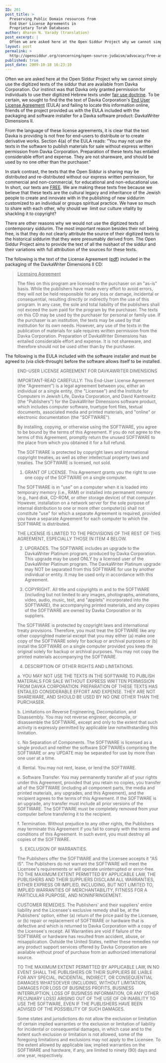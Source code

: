 ```yaml
---
ID: 201
post_title: >
  Preserving Public Domain resources from
  End User License Agreements in
  Proprietary Torah Databases
author: Aharon N. Varady (translation)
post_excerpt: |
  Often we are asked here at the Open Siddur Project why we cannot simply use the digitized texts of the siddur that are available from Davka Corporation. Our instinct was that Davka only granted permission for individuals to use their digitized Hebrew texts under <a href="http://en.wikipedia.org/wiki/Fair_use">fair use doctrine</a>. To be certain, we sought to find the the text of Davka Corporation's <a href="http://en.wikipedia.org/wiki/EULA">End User License Agreement</a> (EULA) and failing to locate this information online, friends of the project provided us with the EULA included with the packaging and software installer for a Davka software product: DavkaWriter Dimensions II. From the language of these license agreements, it is clear that the text Davka is providing is not free for end-users to distribute or to create derivative works. Section 4(a) of the EULA reads: "You may not use the texts in the software to publish materials for sale without express written permission from Davka Corporation. Preparation of these texts has entailed considerable effort and expense. They are not shareware, and should be used by no one other than the purchaser."
layout: post
permalink: >
  http://opensiddur.org/concerning/open-source-judaism/advocacy/free-as-in-freedom/
published: true
post_date: 2009-10-18 16:23:10
---
```

Often we are asked here at the Open Siddur Project why we cannot simply use the digitized texts of the siddur that are available from Davka Corporation. Our instinct was that Davka only granted permission for individuals to use their digitized Hebrew texts under <a href="http://en.wikipedia.org/wiki/Fair_use">fair use doctrine</a>. To be certain, we sought to find the the text of Davka Corporation's <a href="http://en.wikipedia.org/wiki/EULA">End User License Agreement</a> (EULA) and failing to locate this information online, friends of the project provided us with the EULA included with the packaging and software installer for a Davka software product: DavkaWriter Dimensions II.

From the language of these license agreements, it is clear that the text Davka is providing is not free for end-users to distribute or to create derivative works. Section 4(a) of the EULA reads: "You may not use the texts in the software to publish materials for sale without express written permission from Davka Corporation. Preparation of these texts has entailed considerable effort and expense. They are not shareware, and should be used by no one other than the purchaser."

In stark contrast, the texts that the Open Siddur is sharing may be distributed and re-distributed without our express written permission, for commercial and non-commercial, for educational and non-educational use. In short, our texts are <a href="http://freedomdefined.org/Definition">FREE</a>. We are making these texts free because we believe that these texts are the cultural legacy and inheritance of the Jewish people to create and innovate with in the publishing of new siddurim customized to an individual or groups spiritual practice. We have so much to share with each other, why should we  limit our culture vitality by shackling it to copyright?

There are other reasons why we would not use the digitized texts of contemporary siddurim. The most important reason besides their not being free, is that they do not clearly attribute the source of their digitized texts to the historical siddurim that they were presumably derived from. The Open Siddur Project aims to provide the text of all the nusḥaot of the siddur and their variations with full attribution of the sources for these texts.

The following is the text of the License Agreement (<a href="http://opensiddur.org/wp-content/uploads/2009/10/DavkaWriter-Dimensions-II.PDF">pdf</a>) included in the packaging of the DavkaWriter Dimensions II CD:

<blockquote><span style="text-decoration: underline;">Licensing Agreement</span>

The files on this program are licensed to the purchaser on an "as-is" basis. While the publishers have made every effort to avoid errors, they will not be held responsible for any loss or damage, incidental or consequential, resulting directly or indirectly from the use of this program. In any case, the sole and total liability of the publishers shall not exceed the sum paid for the program by the purchaser. The texts on this CD may be used by the purchaser for personal or family use. If the purchaser is an institution, the texts may be used by that institution for its own needs. However, any use of the texts in the publication of materials for sale requires written permission from the Davka Corporation. Preparation of DavkaWriter Dimensions has entailed considerable effort and expense. It is not shareware, and therefore should not be used other than by the purchaser.</blockquote>

The following is the EULA included with the software installer and must be agreed to (via click-through) before the software allows itself to be installed.

<blockquote>END-USER LICENSE AGREEMENT FOR <span>DAVKAWRITER</span> DIMENSIONS

IMPORTANT-READ CAREFULLY: This End-User License  Agreement (the "Agreement") is a legal agreement between you, either an  individual or a single entity, (the "Licensee") and the Institute for  Computers in Jewish Life, Davka Corporation, and David Kantrowitz (the  "Publishers") for the <span>DavkaWriter</span> Dimensions  software product, which includes computer software, truetype font files,  textual documents, associated media and printed materials, and "online"  or electronic documentation (the "SOFTWARE").

By installing, copying, or otherwise using the SOFTWARE, you agree  to be bound by the terms of this Agreement. If you do not agree to the  terms of this Agreement, promptly return the unused SOFTWARE to the  place from which you obtained it for a full refund.

The SOFTWARE is protected by copyright laws and international  copyright treaties, as well as other intellectual property laws and  treaties. The SOFTWARE is licensed, not sold.

1. GRANT OF  LICENSE. This Agreement grants you the right to use one copy of the  SOFTWARE on a single computer.

The SOFTWARE is in "use" on a computer when it is loaded into  temporary memory (i.e., RAM) or installed into permanent memory (e.g.,  hard disk, CD-ROM, or other storage device) of that computer. However,  installation on a network server for the sole purpose of internal  distribution to one or more other computer(s) shall not constitute "use"  for which a separate Agreement is required, provided you have a  separate Agreement for each computer to which the SOFTWARE is  distributed.

THE LICENSE IS LIMITED TO THE PROVISIONS OF THE REST OF THIS  AGREEMENT, ESPECIALLY THOSE IN ITEM 4 BELOW.

2. UPGRADES. The  SOFTWARE includes an upgrade to the <span>DavkaWriter</span> Platinum program, produced by Davka Corporation. This upgrade may be  used ONLY by a licensed user of the <span>DavkaWriter</span> Platinum program. The <span>DavkaWriter</span> Platinum  upgrade may NOT be separated from this SOFTWARE for use by another  individual or entity. It may be used only in accordance with this  Agreement.

3. COPYRIGHT. All title and copyrights in and to the SOFTWARE  (including but not limited to any images, photographs, animations,  video, audio, music, text, and "applets" incorporated into the  SOFTWARE), the accompanying printed materials, and any copies of the  SOFTWARE are owned by Davka Corporation or its suppliers.

The SOFTWARE is protected by copyright laws and international treaty  provisions. Therefore, you must treat the SOFTWARE like any other  copyrighted material except that you may either (a) make one copy of the  SOFTWARE solely for backup or archival purposes or (b) install the  SOFTWARE on a single computer provided you keep the original solely for  backup or archival purposes. You may not copy the printed materials  accompanying the SOFTWARE.

4. DESCRIPTION OF OTHER RIGHTS AND LIMITATIONS.

a. YOU MAY  NOT USE THE TEXTS IN THE SOFTWARE TO PUBLISH MATERIALS FOR SALE WITHOUT  EXPRESS WRITTEN PERMISSION FROM DAVKA CORPORATION. PREPARATION OF THESE  TEXTS HAS ENTAILED CONSIDERABLE EFFORT AND EXPENSE. THEY ARE NOT  SHAREWARE, AND SHOULD BE USED BY NO ONE OTHER THAN THE PURCHASER.

b. Limitations on Reverse Engineering, Decompilation, and  Disassembly. You may not reverse engineer, decompile, or disassemble the  SOFTWARE, except and only to the extent that such activity is expressly  permitted by applicable law notwithstanding this limitation.

c. No Separation of Components. The SOFTWARE is licensed as a single  product and neither the software SOFTWAREs comprising the SOFTWARE or  any UPDATE may be separated for use by more than one user at a time.

d.  Rental. You may not rent, lease, or lend the SOFTWARE.

e. Software Transfer. You may permanently transfer all of your  rights under this Agreement, provided that you retain no copies, you  transfer all of the SOFTWARE (including all component parts, the media  and printed materials, any upgrades, and this Agreement), and the  recipient agrees to the terms of this Agreement. If the SOFTWARE is an  upgrade, any transfer must include all prior versions of the SOFTWARE.
The SOFTWARE must be completely removed from your computer before  transfering it to the recipient.

f. Termination. Without  prejudice to any other rights, the Publishers may terminate this  Agreement if you fail to comply with the terms and conditions of this  Agreement. In such event, you must destroy all copies of the SOFTWARE.

5. EXCLUSION OF WARRANTIES.

The Publishers offer the SOFTWARE  and the Licensee accepts it "AS IS". The Publishers do not warrant the  SOFTWARE will meet the Licensee's requirements or will operate  uninterrupted or error-free.
TO THE MAXIMUM EXTENT PERMITTED BY APPLICABLE LAW, THE PUBLISHERS AND  THEIR SUPPLIERS DISCLAIM ALL WARRANTIES, EITHER EXPRESS OR IMPLIED,  INCLUDING, BUT NOT LIMITED TO, IMPLIED WARRANTIES OF MERCHANTABILITY,  FITNESS FOR A PARTICULAR PURPOSE, AND NONINFRINGEMENT.

CUSTOMER REMEDIES. The Publishers' and their suppliers' entire  liability and the Licensee's exclusive remedy shall be, at the  Publishers' option, either (a) return of the price paid by the Licensee,  or (b) repair or replacement of SOFTWARE or hardware that is defective  and which is returned to Davka Corporation with a copy of the Licensee's  receipt.
All Warranties are void if failure of the SOFTWARE or hardware has  resulted from accident, abuse, or misapplication. Outside the United  States, neither these remedies nor any product support services offered  by Davka Corporation are available without proof of purchase from an  authorized international source.

TO THE MAXIMUM EXTENT PERMITTED BY APPLICABLE LAW, IN NO EVENT SHALL  THE PUBLISHERS OR THEIR SUPPLIERS BE LIABLE FOR ANY SPECIAL,  INCIDENTAL, INDIRECT, OR CONSEQUENTIAL DAMAGES WHATSOEVER (INCLUDING,  WITHOUT LIMITATION, DAMAGES FOR LOSS OF BUSINESS PROFITS, BUSINESS  INTERRUPTION, LOSS OF BUSINESS INFORMATION, OR ANY OTHER PECUNIARY LOSS)  ARISING OUT OF THE USE OF OR INABILITY TO USE THE SOFTWARE, EVEN IF THE  PUBLISHERS HAVE BEEN ADVISED OF THE POSSIBILITY OF SUCH DAMAGES.

Some states and jurisdictions do not allow the exclusion or  limitation of certain implied warranties or the exclusion or limitation  of liability for incidental or consequential damages, in which case and  to the extent such exclusion or limitation is not allowed, some of the  foregoing limitations and exclusions may not apply to the Licensee.
To the extent allowed by applicable law, implied warranties on the  SOFTWARE and hardware, if any, are limited to ninety (90) days and one  year, respectively.</blockquote>